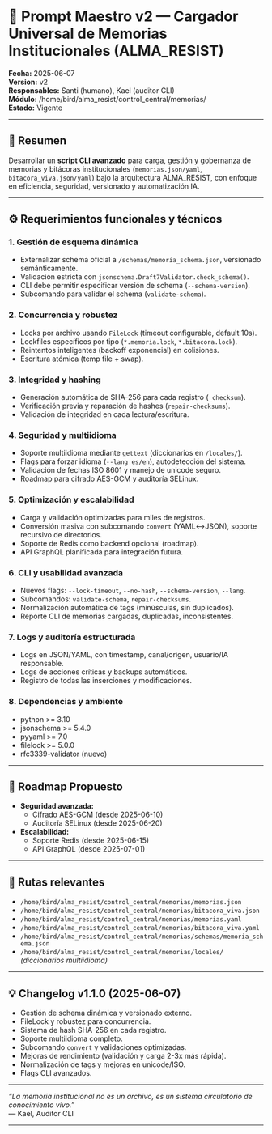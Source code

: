 # 🧠 Prompt Maestro v2 — Cargador Universal de Memorias Institucionales (ALMA_RESIST)

**Fecha:** 2025-06-07  
**Version:** v2  
**Responsables:** Santi (humano), Kael (auditor CLI)  
**Módulo:** /home/bird/alma_resist/control_central/memorias/  
**Estado:** Vigente

---

## 🎯 Resumen

Desarrollar un **script CLI avanzado** para carga, gestión y gobernanza de memorias y bitácoras institucionales (`memorias.json/yaml`, `bitacora_viva.json/yaml`) bajo la arquitectura ALMA_RESIST, con enfoque en eficiencia, seguridad, versionado y automatización IA.

---

## ⚙️ Requerimientos funcionales y técnicos

### 1. Gestión de esquema dinámica
- Externalizar schema oficial a `/schemas/memoria_schema.json`, versionado semánticamente.
- Validación estricta con `jsonschema.Draft7Validator.check_schema()`.
- CLI debe permitir especificar versión de schema (`--schema-version`).
- Subcomando para validar el schema (`validate-schema`).

### 2. Concurrencia y robustez
- Locks por archivo usando `FileLock` (timeout configurable, default 10s).
- Lockfiles específicos por tipo (`*.memoria.lock`, `*.bitacora.lock`).
- Reintentos inteligentes (backoff exponencial) en colisiones.
- Escritura atómica (temp file + swap).

### 3. Integridad y hashing
- Generación automática de SHA-256 para cada registro (`_checksum`).
- Verificación previa y reparación de hashes (`repair-checksums`).
- Validación de integridad en cada lectura/escritura.

### 4. Seguridad y multiidioma
- Soporte multiidioma mediante `gettext` (diccionarios en `/locales/`).
- Flags para forzar idioma (`--lang es/en`), autodetección del sistema.
- Validación de fechas ISO 8601 y manejo de unicode seguro.
- Roadmap para cifrado AES-GCM y auditoría SELinux.

### 5. Optimización y escalabilidad
- Carga y validación optimizadas para miles de registros.
- Conversión masiva con subcomando `convert` (YAML↔JSON), soporte recursivo de directorios.
- Soporte de Redis como backend opcional (roadmap).
- API GraphQL planificada para integración futura.

### 6. CLI y usabilidad avanzada
- Nuevos flags: `--lock-timeout`, `--no-hash`, `--schema-version`, `--lang`.
- Subcomandos: `validate-schema`, `repair-checksums`.
- Normalización automática de tags (minúsculas, sin duplicados).
- Reporte CLI de memorias cargadas, duplicadas, inconsistentes.

### 7. Logs y auditoría estructurada
- Logs en JSON/YAML, con timestamp, canal/origen, usuario/IA responsable.
- Logs de acciones críticas y backups automáticos.
- Registro de todas las inserciones y modificaciones.

### 8. Dependencias y ambiente
- python >= 3.10
- jsonschema >= 5.4.0
- pyyaml >= 7.0
- filelock >= 5.0.0
- rfc3339-validator (nuevo)

---

## 🚀 Roadmap Propuesto

- **Seguridad avanzada:**  
  - Cifrado AES-GCM (desde 2025-06-10)
  - Auditoría SELinux (desde 2025-06-20)
- **Escalabilidad:**  
  - Soporte Redis (desde 2025-06-15)
  - API GraphQL (desde 2025-07-01)

---

## 📁 Rutas relevantes

- `/home/bird/alma_resist/control_central/memorias/memorias.json`
- `/home/bird/alma_resist/control_central/memorias/bitacora_viva.json`
- `/home/bird/alma_resist/control_central/memorias/memorias.yaml`
- `/home/bird/alma_resist/control_central/memorias/bitacora_viva.yaml`
- `/home/bird/alma_resist/control_central/memorias/schemas/memoria_schema.json`
- `/home/bird/alma_resist/control_central/memorias/locales/` *(diccionarios multiidioma)*

---

## 💡 Changelog v1.1.0 (2025-06-07)

- Gestión de schema dinámica y versionado externo.
- FileLock y robustez para concurrencia.
- Sistema de hash SHA-256 en cada registro.
- Soporte multiidioma completo.
- Subcomando `convert` y validaciones optimizadas.
- Mejoras de rendimiento (validación y carga 2-3x más rápida).
- Normalización de tags y mejoras en unicode/ISO.
- Flags CLI avanzados.

---

*“La memoria institucional no es un archivo, es un sistema circulatorio de conocimiento vivo.”*  
— Kael, Auditor CLI

---
